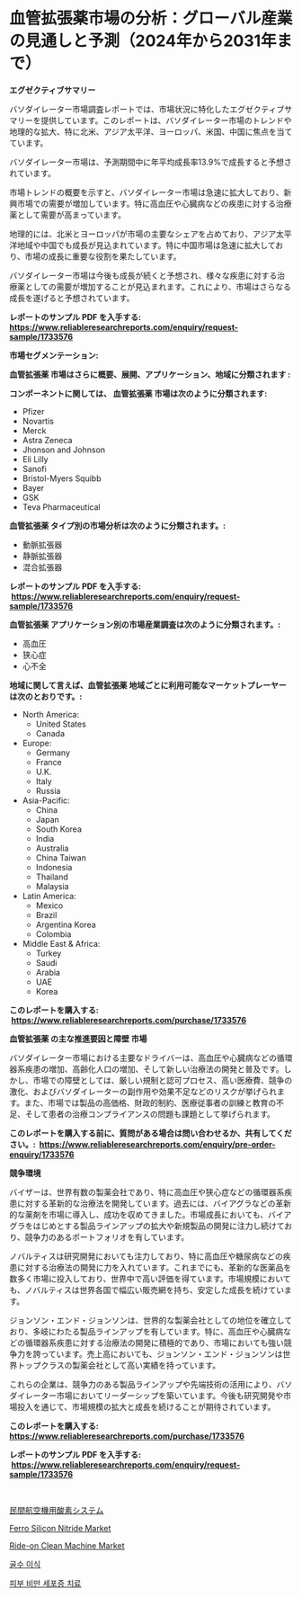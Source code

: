 <p><h1>血管拡張薬市場の分析：グローバル産業の見通しと予測（2024年から2031年まで）</h1></p><p><strong>エグゼクティブサマリー</strong></p>
<p><p>バソダイレーター市場調査レポートでは、市場状況に特化したエグゼクティブサマリーを提供しています。このレポートは、バソダイレーター市場のトレンドや地理的な拡大、特に北米、アジア太平洋、ヨーロッパ、米国、中国に焦点を当てています。</p><p>バソダイレーター市場は、予測期間中に年平均成長率13.9%で成長すると予想されています。</p><p>市場トレンドの概要を示すと、バソダイレーター市場は急速に拡大しており、新興市場での需要が増加しています。特に高血圧や心臓病などの疾患に対する治療薬として需要が高まっています。</p><p>地理的には、北米とヨーロッパが市場の主要なシェアを占めており、アジア太平洋地域や中国でも成長が見込まれています。特に中国市場は急速に拡大しており、市場の成長に重要な役割を果たしています。</p><p>バソダイレーター市場は今後も成長が続くと予想され、様々な疾患に対する治療薬としての需要が増加することが見込まれます。これにより、市場はさらなる成長を遂げると予想されています。</p></p>
<p><strong>レポートのサンプル PDF を入手する: <a href="https://www.reliableresearchreports.com/enquiry/request-sample/1733576">https://www.reliableresearchreports.com/enquiry/request-sample/1733576</a></strong></p>
<p><strong>市場セグメンテーション:</strong></p>
<p><strong> 血管拡張薬 市場はさらに概要、展開、アプリケーション、地域に分類されます :</strong></p>
<p><strong>コンポーネントに関しては、 血管拡張薬 市場は次のように分類されます: &nbsp;</strong></p>
<p><ul><li>Pfizer</li><li>Novartis</li><li>Merck</li><li>Astra Zeneca</li><li>Jhonson and Johnson</li><li>Eli Lilly</li><li>Sanofi</li><li>Bristol-Myers Squibb</li><li>Bayer</li><li>GSK</li><li>Teva Pharmaceutical</li></ul></p>
<p><strong> 血管拡張薬 タイプ別の市場分析は次のように分類されます。:</strong></p>
<p><ul><li>動脈拡張器</li><li>静脈拡張器</li><li>混合拡張器</li></ul></p>
<p><strong>レポートのサンプル PDF を入手する: &nbsp;<a href="https://www.reliableresearchreports.com/enquiry/request-sample/1733576">https://www.reliableresearchreports.com/enquiry/request-sample/1733576</a></strong></p>
<p><strong> 血管拡張薬 アプリケーション別の市場産業調査は次のように分類されます。:</strong></p>
<p><ul><li>高血圧</li><li>狭心症</li><li>心不全</li></ul></p>
<p><strong>地域に関して言えば、血管拡張薬 地域ごとに利用可能なマーケットプレーヤーは次のとおりです。:</strong></p>
<p><ul>
    <li>
        North America:
        <ul>
            <li>United States</li>
            <li>Canada</li>
        </ul>
    </li>
    <li>
        Europe:
        <ul>
            <li>Germany</li>
            <li>France</li>
            <li>U.K.</li>
            <li>Italy</li>
            <li>Russia</li>
        </ul>
    </li>
    <li>
        Asia-Pacific:
        <ul>
            <li>China</li>
            <li>Japan</li>
            <li>South Korea</li>
            <li>India</li>
            <li>Australia</li>
            <li>China Taiwan</li>
            <li>Indonesia</li>
            <li>Thailand</li>
            <li>Malaysia</li>
        </ul>
    </li>
    <li>
        Latin America:
        <ul>
            <li>Mexico</li>
            <li>Brazil</li>
            <li>Argentina Korea</li>
            <li>Colombia</li>
        </ul>
    </li>
    <li>
        Middle East & Africa:
        <ul>
            <li>Turkey</li>
            <li>Saudi</li>
            <li>Arabia</li>
            <li>UAE</li>
            <li>Korea</li>
        </ul>
    </li>
    </ul></p>
<p><strong>このレポートを購入する: &nbsp;<a href="https://www.reliableresearchreports.com/purchase/1733576">https://www.reliableresearchreports.com/purchase/1733576</a></strong></p>
<p><strong>血管拡張薬 の主な推進要因と障壁 市場</strong></p>
<p><p>バソダイレーター市場における主要なドライバーは、高血圧や心臓病などの循環器系疾患の増加、高齢化人口の増加、そして新しい治療法の開発と普及です。しかし、市場での障壁としては、厳しい規制と認可プロセス、高い医療費、競争の激化、およびバソダイレーターの副作用や効果不足などのリスクが挙げられます。また、市場では製品の高価格、財政的制約、医療従事者の訓練と教育の不足、そして患者の治療コンプライアンスの問題も課題として挙げられます。</p></p>
<p><strong>このレポートを購入する前に、質問がある場合は問い合わせるか、共有してください。:&nbsp; <a href="https://www.reliableresearchreports.com/enquiry/pre-order-enquiry/1733576">https://www.reliableresearchreports.com/enquiry/pre-order-enquiry/1733576</a></strong></p>
<p><strong>競争環境</strong></p>
<p><p>バイザーは、世界有数の製薬会社であり、特に高血圧や狭心症などの循環器系疾患に対する革新的な治療法を開発しています。過去には、バイアグラなどの革新的な薬剤を市場に導入し、成功を収めてきました。市場成長においても、バイアグラをはじめとする製品ラインアップの拡大や新規製品の開発に注力し続けており、競争力のあるポートフォリオを有しています。</p><p>ノバルティスは研究開発においても注力しており、特に高血圧や糖尿病などの疾患に対する治療法の開発に力を入れています。これまでにも、革新的な医薬品を数多く市場に投入しており、世界中で高い評価を得ています。市場規模においても、ノバルティスは世界各国で幅広い販売網を持ち、安定した成長を続けています。</p><p>ジョンソン・エンド・ジョンソンは、世界的な製薬会社としての地位を確立しており、多岐にわたる製品ラインアップを有しています。特に、高血圧や心臓病などの循環器系疾患に対する治療法の開発に積極的であり、市場においても強い競争力を誇っています。売上高においても、ジョンソン・エンド・ジョンソンは世界トップクラスの製薬会社として高い実績を持っています。</p><p>これらの企業は、競争力のある製品ラインアップや先端技術の活用により、バソダイレーター市場においてリーダーシップを築いています。今後も研究開発や市場投入を通じて、市場規模の拡大と成長を続けることが期待されています。</p></p>
<p><strong>このレポートを購入する: &nbsp; <a href="https://www.reliableresearchreports.com/purchase/1733576">https://www.reliableresearchreports.com/purchase/1733576</a></strong></p>
<p><strong>レポートのサンプル PDF を入手する: &nbsp;<a href="https://www.reliableresearchreports.com/enquiry/request-sample/1733576">https://www.reliableresearchreports.com/enquiry/request-sample/1733576</a></strong><strong></strong></p>
<p>&nbsp;</p>
<p><p><a href="https://medium.com/@dashawnmoen/%E5%95%86%E7%94%A8%E8%88%AA%E7%A9%BA%E6%A9%9F%E9%85%B8%E7%B4%A0%E3%82%B7%E3%82%B9%E3%83%86%E3%83%A0%E5%B8%82%E5%A0%B4%E3%83%AC%E3%83%9D%E3%83%BC%E3%83%88%E3%81%AF-%E3%81%93%E3%81%AE%E5%B8%82%E5%A0%B4%E3%81%AE%E6%9C%80%E6%96%B0%E3%81%AE%E3%83%88%E3%83%AC%E3%83%B3%E3%83%89%E3%81%A8%E6%88%90%E9%95%B7%E6%A9%9F%E4%BC%9A%E3%82%92%E6%98%8E%E3%82%89%E3%81%8B%E3%81%AB%E3%81%97%E3%81%A6%E3%81%84%E3%81%BE%E3%81%99-b8ec57bece66">民間航空機用酸素システム</a></p><p><a href="https://view.publitas.com/reportprime-1/ferro-silicon-nitride-market-centers-on-aspects-such-as-market-growth-market-share-market-opportunity-and-projected-forecasts-spanning-from-2024-to-2031/">Ferro Silicon Nitride Market</a></p><p><a href="https://eight-handstand-8fb.notion.site/Ride-on-Clean-Machine-Market-Offer-Valuable-Insights-into-Market-Size-Market-Share-Market-Trends--2659369e0d4f4bc7af6bd5d8b34962be">Ride-on Clean Machine Market</a></p><p><a href="https://medium.com/@anamurno/%EA%B3%A8%EC%88%98-%EC%9D%B4%EC%8B%9D-%EC%8B%9C%EC%9E%A5%EC%9D%80-%EC%8B%9C%EC%9E%A5-%EC%A0%90%EC%9C%A0%EC%9C%A8-%EC%8B%9C%EC%9E%A5-%EB%8F%99%ED%96%A5-%EB%B0%8F-%EC%8B%9C%EC%9E%A5-%EC%84%B1%EC%9E%A5%EC%97%90-%EB%8C%80%ED%95%9C-%EC%A0%95%EB%B3%B4%EB%A5%BC-%EC%A0%9C%EA%B3%B5%ED%95%A9%EB%8B%88%EB%8B%A4-e02f3f1e2c50">골수 이식</a></p><p><a href="https://medium.com/@anamurno/%ED%94%BC%EB%B6%80-%EB%A7%88%EC%8A%A4%ED%86%A0%EC%84%B8%ED%86%A0%EC%8B%9C%EC%8A%A4-%EC%B9%98%EB%A3%8C-%EC%8B%9C%EC%9E%A5-%EB%B6%84%EC%84%9D-%EA%B8%80%EB%A1%9C%EB%B2%8C-%EC%82%B0%EC%97%85-%EC%A0%84%EB%A7%9D-%EB%B0%8F-%EC%98%88%EC%B8%A1-2024%EB%85%84%EB%B6%80%ED%84%B0-2031%EB%85%84-fd5ab90d6297">피부 비만 세포증 치료</a></p></p>